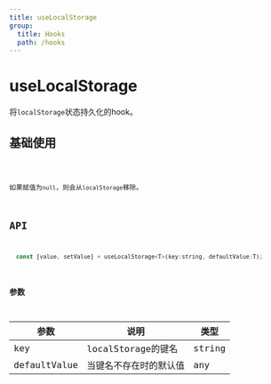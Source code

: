 ```yaml
---
title: useLocalStorage
group:
  title: Hooks
  path: /hooks
---
```


# useLocalStorage

将`localStorage`状态持久化的hook。

## 基础使用

<code src="./demos/demo1.tsx" />

如果赋值为`null`，则会从`localStorage`移除。

## API

```javascript
  const [value, setValue] = useLocalStorage<T>(key:string, defaultValue:T);
```

### 参数

| 参数         | 说明                   | 类型   |
| ------------ | ---------------------- | ------ |
| key          | localStorage的键名     | string |
| defaultValue | 当键名不存在时的默认值 | any    |

